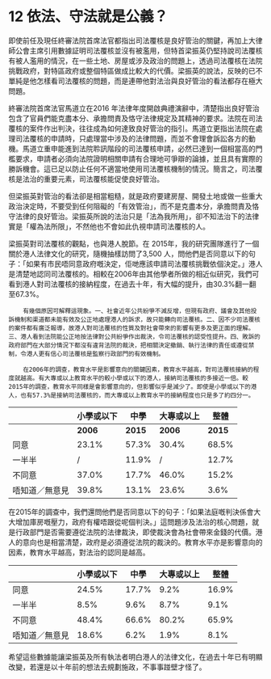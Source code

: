 # 12  依法、守法就是公義？

即使前任及現任終審法院首席法官都指出司法覆核是良好管治的關鍵，再加上大律師公會主席引用數據証明司法覆核並沒有被濫用，但特首梁振英仍堅持說司法覆核有被人濫用的情況，在一些土地、房屋或涉及政治的問題上，透過司法覆核在法院挑戰政府，對特區政府或整個特區做成比較大的代價。梁振英的說法，反映的已不單純是他怎樣看司法覆核的問題，而是連帶他對法治與良好管治的看法都存在極大問題。

終審法院首席法官馬道立在2016 年法律年度開啟典禮演辭中，清楚指出良好管治包含了官員們能克盡本分、承擔問責及恪守法律規定及其精神的要求。法院在司法覆核的案件作出判決，往往成為如何達致良好管治的指引。馬道立更指出法院在處理司法覆核的申請時，只處理當中涉及的法律問題，而並不會理會訴訟各方的動機。馬道立重申能進到法院聆訊階段的司法覆核申請，必然已達到一個相當高的門檻要求，申請者必須向法院證明相關申請有合理地可爭辯的論據，並且具有實際的勝訴機會。這已足以防止任何不適當地使用司法覆核機制的情況。簡言之，司法覆核是法治的重要元素，司法覆核能促使良好管治。

但梁振英對管治的看法卻是相當粗糙，就是政府要建房屋、開發土地或做一些重大政治決定時，不要受到任何阻礙的「有效管治」，而不是克盡本分，承擔問責及恪守法律的良好管治。梁振英所說的法治只是「法為我所用」，卻不知法治下的法律實是「權為法所限」，不然他也不會如此仇視申請司法覆核的人。

梁振英對司法覆核的觀點，也與港人脫節。在 2015年，我的研究團隊進行了一個關於港人法律文化的研究，隨機抽樣訪問了3,500 人，問他們是否同意以下的句子：「如果有市民唔同意政府嘅決定，佢哋應該申請司法覆核挑戰依個決定。」港人是清楚地認同司法覆核的。相較在2006年由其他學者所做的相近似研究，我們可看到港人對司法覆核的接納程度，在過去十年，有大幅的提升，由30.3%翻一翻至67.3%。

        有幾個原因可解釋這現象。一、社會近年公共紛爭不減反增，但現有政府、議會及其他投訴機制和渠道都未能有效及公正地處理港人的訴求，故只能轉向司法覆核。二、因不少司法覆核的案件都有廣泛報導，故港人對司法覆核的性質及對社會帶來的影響有更多及更正面的理解。三、港人看到法院能公正地按法律對公共紛爭作出裁決，令司法覆核的認受性提升。四、敗訴的政府部門在大部分情況下都沒有違背法院的裁決，把相關決定撤銷、執行法律的責任或遵從禁制，令港人更有信心司法覆核是監察行政部門的有效機制。

        在2006年的調查，教育水平是影響意向的關鍵因素，教育水平越高，對司法覆核接納的程度就越高。有大專或以上教育水平的較小學或以下的港人，接納司法覆核的多接近一倍。較2015年的調查，教育水平同樣是會影響意向的，但影響似乎是減少了。即使是小學或以下的港人，也有57.3%是接納司法覆核的，而大專或以上教育水平的接納程度也只是多了約四分一。

|   | **小學或以下** | **中學** | **大專或以上** | **整體** |
| --- | --- | --- | --- | --- |
|   | **2006**|**2015**|**2006** | **2015** | **2006**|**2015**|**200** | **2015** |
| 同意 | 23.1% | 57.3% | 30.4% | 68.5% | 41.0% | 73.7% | 30.3% | 67.3% |
| 一半半 | / | 11.9% | / | 12.7% | / | 14.9% | / | 13.2% |
| 不同意 | 37.0% | 17.7% | 46.0% | 15.2% | 31.3% | 9.9% | 40.9% | 14.2% |
| 唔知道／無意見 | 39.8% | 13.1% | 23.6% | 3.6% | 27.8% | 1.5% | 28.7% | 5.3% |

在2015年的調查中，我們還問他們是否同意以下的句子：「如果法庭嘅判決係會大大增加庫房嘅壓力，政府有權唔跟從呢個判決。」這問題涉及法治的核心問題，就是行政部門是否需要遵從法院的法律裁決，即使裁決會為社會帶來金錢的代價。港人的意向也是相當清楚，政府是必須遵從法院的裁決的。教育水平亦是影響意向的因素，教育水平越高，對法治的認同是越高。

|   | **小學或以下** | **中學** | **大專或以上** | **整體** |
| --- | --- | --- | --- | --- |
| 同意 | 24.5% | 17.7% | 9.2% | 16.9% |
| 一半半 | 8.5% | 9.6% | 8.7% | 9.1% |
| 不同意 | 48.4% | 66.6% | 80.2% | 65.9% |
| 唔知道／無意見 | 18.6% | 6.2% | 1.9% | 8.1% |

希望這些數據能讓梁振英及所有執法者明白港人的法律文化，在過去十年已有明顯改變，若還是以十年前的想法去規劃施政，不事事踫壁才怪了。
